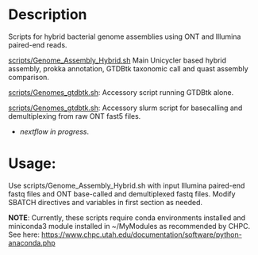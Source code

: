 # Description

Scripts for hybrid bacterial genome assemblies using ONT and Illumina paired-end reads.

[scripts/Genome_Assembly_Hybrid.sh](scripts/Genome_Assembly_Hybrid.sh) Main Unicycler based hybrid assembly, prokka annotation, GTDBtk taxonomic call and quast assembly comparison.

[scripts/Genomes_gtdbtk.sh](scripts/genomes_gtdbtk.sh):  Accessory script running GTDBtk alone.

[scripts/Genomes_gtdbtk.sh](scripts/genomes_gtdbtk.sh): Accessory slurm script for basecalling and demultiplexing from raw ONT fast5 files.

 - *nextflow in progress*.

# Usage:

Use scripts/Genome_Assembly_Hybrid.sh with input Illumina paired-end fastq files and ONT base-called and demultiplexed fastq files. Modify SBATCH directives and variables in first section as needed.

**NOTE**: Currently, these scripts require conda environments installed and miniconda3 module installed in ~/MyModules as recommended by CHPC. See here: https://www.chpc.utah.edu/documentation/software/python-anaconda.php 
